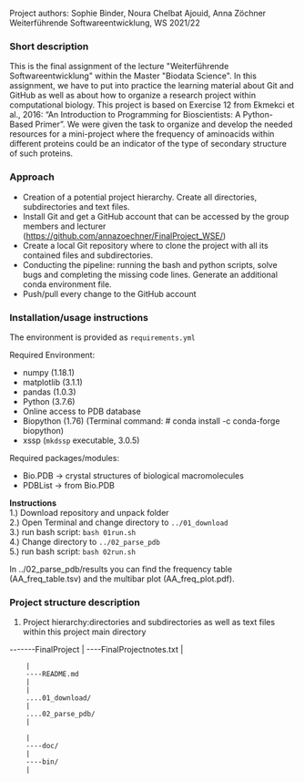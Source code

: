 
Project authors: Sophie Binder, Noura Chelbat Ajouid, Anna Zöchner <br>
Weiterführende Softwareentwicklung, WS 2021/22
<br>

### Short description

This is the final assignment of the lecture "Weiterführende Softwareentwicklung" within the Master "Biodata Science". In this assignment, 
we have to put into practice the learning material about Git and GitHub as well as about how to organize a research project within computational biology. 
This project is based on Exercise 12 from Ekmekci et al., 2016: “An Introduction to Programming for Bioscientists: A Python-Based Primer”.
We were given the task to organize and develop the needed resources for a mini-project where the frequency of aminoacids within different proteins could be 
an indicator of the type of secondary structure of such proteins.

### Approach

* Creation of a potential project hierarchy. Create all directories, subdirectories and text files.
* Install Git and get a GitHub account that can be accessed by the group members and lecturer (https://github.com/annazoechner/FinalProject_WSE/)
* Create a local Git repository where to clone the project with all its contained files and subdirectories.
* Conducting the pipeline: running the bash and python scripts, solve bugs and completing the missing code lines. Generate an additional conda environment file.
* Push/pull every change to the GitHub account

### Installation/usage instructions
The environment is provided as `requirements.yml`

Required Environment: 
- numpy (1.18.1) 
- matplotlib (3.1.1) 
- pandas (1.0.3)
- Python (3.7.6) 
- Online access to PDB database 
- Biopython (1.76) (Terminal command: # conda install -c conda-forge biopython)
- xssp (`mkdssp` executable, 3.0.5) 
     
Required packages/modules: 
- Bio.PDB -> crystal structures of biological macromolecules 
- PDBList -> from Bio.PDB

**Instructions**
<br>
1.) Download repository and unpack folder <br>
2.) Open Terminal and change directory to `../01_download` <br>
3.) run bash script: ```bash 01run.sh``` <br>
4.) Change directory to `../02_parse_pdb` <br>
5.) run bash script: ```bash 02run.sh``` <br>

In ../02_parse_pdb/results you can find the frequency table (AA_freq_table.tsv) and the multibar plot (AA_freq_plot.pdf).


### Project structure description

1. Project hierarchy:directories and subdirectories as well as text files within this project main directory

-------FinalProject
		|
		----FinalProjectnotes.txt
		|
		
		|
		----README.md
		|
		|
		....01_download/
		|
		....02_parse_pdb/
		|
		
		|
		----doc/
		|
		----bin/
		|
		




